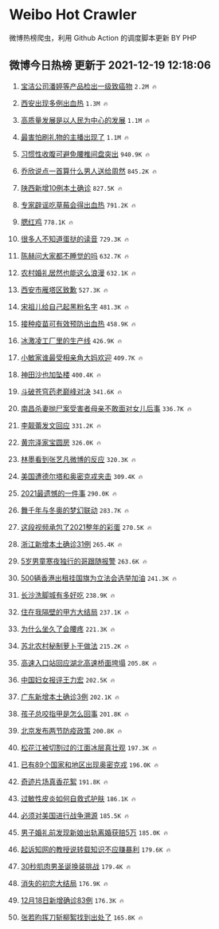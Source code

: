 # Weibo Hot Crawler 



微博热榜爬虫，利用 Github Action 的调度脚本更新 BY PHP 


## 微博今日热榜 更新于 2021-12-19 12:18:06 
1. [宝洁公司潘婷等产品检出一级致癌物](https://s.weibo.com/weibo?q=%23%E5%AE%9D%E6%B4%81%E5%85%AC%E5%8F%B8%E6%BD%98%E5%A9%B7%E7%AD%89%E4%BA%A7%E5%93%81%E6%A3%80%E5%87%BA%E4%B8%80%E7%BA%A7%E8%87%B4%E7%99%8C%E7%89%A9%23&Refer=top) `2.2M 🔥` 

1. [西安出现多例出血热](https://s.weibo.com/weibo?q=%23%E8%A5%BF%E5%AE%89%E5%87%BA%E7%8E%B0%E5%A4%9A%E4%BE%8B%E5%87%BA%E8%A1%80%E7%83%AD%23&Refer=top) `1.3M 🔥` 

1. [高质量发展是以人民为中心的发展](https://s.weibo.com/weibo?q=%23%E9%AB%98%E8%B4%A8%E9%87%8F%E5%8F%91%E5%B1%95%E6%98%AF%E4%BB%A5%E4%BA%BA%E6%B0%91%E4%B8%BA%E4%B8%AD%E5%BF%83%E7%9A%84%E5%8F%91%E5%B1%95%23&Refer=top) `1.1M 🔥` 

1. [最害怕刷礼物的主播出现了](https://s.weibo.com/weibo?q=%23%E6%9C%80%E5%AE%B3%E6%80%95%E5%88%B7%E7%A4%BC%E7%89%A9%E7%9A%84%E4%B8%BB%E6%92%AD%E5%87%BA%E7%8E%B0%E4%BA%86%23&Refer=top) `1.1M 🔥` 

1. [习惯性收腹可避免腰椎间盘突出](https://s.weibo.com/weibo?q=%23%E4%B9%A0%E6%83%AF%E6%80%A7%E6%94%B6%E8%85%B9%E5%8F%AF%E9%81%BF%E5%85%8D%E8%85%B0%E6%A4%8E%E9%97%B4%E7%9B%98%E7%AA%81%E5%87%BA%23&Refer=top) `940.9K 🔥` 

1. [乔欣说点一首算什么男人送给周然](https://s.weibo.com/weibo?q=%23%E4%B9%94%E6%AC%A3%E8%AF%B4%E7%82%B9%E4%B8%80%E9%A6%96%E7%AE%97%E4%BB%80%E4%B9%88%E7%94%B7%E4%BA%BA%E9%80%81%E7%BB%99%E5%91%A8%E7%84%B6%23&Refer=top) `845.2K 🔥` 

1. [陕西新增10例本土确诊](https://s.weibo.com/weibo?q=%23%E9%99%95%E8%A5%BF%E6%96%B0%E5%A2%9E10%E4%BE%8B%E6%9C%AC%E5%9C%9F%E7%A1%AE%E8%AF%8A%23&Refer=top) `827.5K 🔥` 

1. [专家辟谣吃草莓会得出血热](https://s.weibo.com/weibo?q=%23%E4%B8%93%E5%AE%B6%E8%BE%9F%E8%B0%A3%E5%90%83%E8%8D%89%E8%8E%93%E4%BC%9A%E5%BE%97%E5%87%BA%E8%A1%80%E7%83%AD%23&Refer=top) `791.2K 🔥` 

1. [腮红鸡](https://s.weibo.com/weibo?q=%E8%85%AE%E7%BA%A2%E9%B8%A1&Refer=top) `778.1K 🔥` 

1. [很多人不知道蛋挞的读音](https://s.weibo.com/weibo?q=%23%E5%BE%88%E5%A4%9A%E4%BA%BA%E4%B8%8D%E7%9F%A5%E9%81%93%E8%9B%8B%E6%8C%9E%E7%9A%84%E8%AF%BB%E9%9F%B3%23&Refer=top) `729.3K 🔥` 

1. [陈赫问大家都不睡觉的吗](https://s.weibo.com/weibo?q=%23%E9%99%88%E8%B5%AB%E9%97%AE%E5%A4%A7%E5%AE%B6%E9%83%BD%E4%B8%8D%E7%9D%A1%E8%A7%89%E7%9A%84%E5%90%97%23&Refer=top) `632.7K 🔥` 

1. [农村婚礼居然也能这么浪漫](https://s.weibo.com/weibo?q=%23%E5%86%9C%E6%9D%91%E5%A9%9A%E7%A4%BC%E5%B1%85%E7%84%B6%E4%B9%9F%E8%83%BD%E8%BF%99%E4%B9%88%E6%B5%AA%E6%BC%AB%23&Refer=top) `632.1K 🔥` 

1. [西安市雁塔区致歉](https://s.weibo.com/weibo?q=%23%E8%A5%BF%E5%AE%89%E5%B8%82%E9%9B%81%E5%A1%94%E5%8C%BA%E8%87%B4%E6%AD%89%23&Refer=top) `527.3K 🔥` 

1. [宋祖儿给自己起黑粉名字](https://s.weibo.com/weibo?q=%23%E5%AE%8B%E7%A5%96%E5%84%BF%E7%BB%99%E8%87%AA%E5%B7%B1%E8%B5%B7%E9%BB%91%E7%B2%89%E5%90%8D%E5%AD%97%23&Refer=top) `481.3K 🔥` 

1. [接种疫苗可有效预防出血热](https://s.weibo.com/weibo?q=%23%E6%8E%A5%E7%A7%8D%E7%96%AB%E8%8B%97%E5%8F%AF%E6%9C%89%E6%95%88%E9%A2%84%E9%98%B2%E5%87%BA%E8%A1%80%E7%83%AD%23&Refer=top) `458.9K 🔥` 

1. [冰激凌工厂里的生产线](https://s.weibo.com/weibo?q=%E5%86%B0%E6%BF%80%E5%87%8C%E5%B7%A5%E5%8E%82%E9%87%8C%E7%9A%84%E7%94%9F%E4%BA%A7%E7%BA%BF&Refer=top) `426.9K 🔥` 

1. [小敏家谁最受相亲角大妈欢迎](https://s.weibo.com/weibo?q=%23%E5%B0%8F%E6%95%8F%E5%AE%B6%E8%B0%81%E6%9C%80%E5%8F%97%E7%9B%B8%E4%BA%B2%E8%A7%92%E5%A4%A7%E5%A6%88%E6%AC%A2%E8%BF%8E%23&Refer=top) `409.7K 🔥` 

1. [神田沙也加坠楼](https://s.weibo.com/weibo?q=%23%E7%A5%9E%E7%94%B0%E6%B2%99%E4%B9%9F%E5%8A%A0%E5%9D%A0%E6%A5%BC%23&Refer=top) `400.4K 🔥` 

1. [斗破苍穹药老巅峰对决](https://s.weibo.com/weibo?q=%23%E6%96%97%E7%A0%B4%E8%8B%8D%E7%A9%B9%E8%8D%AF%E8%80%81%E5%B7%85%E5%B3%B0%E5%AF%B9%E5%86%B3%23&Refer=top) `341.6K 🔥` 

1. [南昌杀妻抛尸案受害者母亲不敢面对女儿后事](https://s.weibo.com/weibo?q=%23%E5%8D%97%E6%98%8C%E6%9D%80%E5%A6%BB%E6%8A%9B%E5%B0%B8%E6%A1%88%E5%8F%97%E5%AE%B3%E8%80%85%E6%AF%8D%E4%BA%B2%E4%B8%8D%E6%95%A2%E9%9D%A2%E5%AF%B9%E5%A5%B3%E5%84%BF%E5%90%8E%E4%BA%8B%23&Refer=top) `336.7K 🔥` 

1. [李靓蕾发文回应](https://s.weibo.com/weibo?q=%23%E6%9D%8E%E9%9D%93%E8%95%BE%E5%8F%91%E6%96%87%E5%9B%9E%E5%BA%94%23&Refer=top) `331.2K 🔥` 

1. [黄宗泽家宝圆房](https://s.weibo.com/weibo?q=%23%E9%BB%84%E5%AE%97%E6%B3%BD%E5%AE%B6%E5%AE%9D%E5%9C%86%E6%88%BF%23&Refer=top) `326.0K 🔥` 

1. [林墨看到张艺凡微博的反应](https://s.weibo.com/weibo?q=%23%E6%9E%97%E5%A2%A8%E7%9C%8B%E5%88%B0%E5%BC%A0%E8%89%BA%E5%87%A1%E5%BE%AE%E5%8D%9A%E7%9A%84%E5%8F%8D%E5%BA%94%23&Refer=top) `320.3K 🔥` 

1. [美国遭德尔塔和奥密克戎夹击](https://s.weibo.com/weibo?q=%23%E7%BE%8E%E5%9B%BD%E9%81%AD%E5%BE%B7%E5%B0%94%E5%A1%94%E5%92%8C%E5%A5%A5%E5%AF%86%E5%85%8B%E6%88%8E%E5%A4%B9%E5%87%BB%23&Refer=top) `309.4K 🔥` 

1. [2021最遗憾的一件事](https://s.weibo.com/weibo?q=2021%E6%9C%80%E9%81%97%E6%86%BE%E7%9A%84%E4%B8%80%E4%BB%B6%E4%BA%8B&Refer=top) `290.0K 🔥` 

1. [舞千年与冬奥的梦幻联动](https://s.weibo.com/weibo?q=%23%E8%88%9E%E5%8D%83%E5%B9%B4%E4%B8%8E%E5%86%AC%E5%A5%A5%E7%9A%84%E6%A2%A6%E5%B9%BB%E8%81%94%E5%8A%A8%23&Refer=top) `283.7K 🔥` 

1. [这段视频承包了2021整年的彩蛋](https://s.weibo.com/weibo?q=%23%E8%BF%99%E6%AE%B5%E8%A7%86%E9%A2%91%E6%89%BF%E5%8C%85%E4%BA%862021%E6%95%B4%E5%B9%B4%E7%9A%84%E5%BD%A9%E8%9B%8B%23&Refer=top) `270.5K 🔥` 

1. [浙江新增本土确诊31例](https://s.weibo.com/weibo?q=%23%E6%B5%99%E6%B1%9F%E6%96%B0%E5%A2%9E%E6%9C%AC%E5%9C%9F%E7%A1%AE%E8%AF%8A31%E4%BE%8B%23&Refer=top) `265.4K 🔥` 

1. [5岁男童寒夜独行的哥跟随报警](https://s.weibo.com/weibo?q=%235%E5%B2%81%E7%94%B7%E7%AB%A5%E5%AF%92%E5%A4%9C%E7%8B%AC%E8%A1%8C%E7%9A%84%E5%93%A5%E8%B7%9F%E9%9A%8F%E6%8A%A5%E8%AD%A6%23&Refer=top) `263.6K 🔥` 

1. [500辆香港出租挂国旗为立法会选举加油](https://s.weibo.com/weibo?q=%23500%E8%BE%86%E9%A6%99%E6%B8%AF%E5%87%BA%E7%A7%9F%E6%8C%82%E5%9B%BD%E6%97%97%E4%B8%BA%E7%AB%8B%E6%B3%95%E4%BC%9A%E9%80%89%E4%B8%BE%E5%8A%A0%E6%B2%B9%23&Refer=top) `241.3K 🔥` 

1. [长沙洗脚城有多好吃](https://s.weibo.com/weibo?q=%23%E9%95%BF%E6%B2%99%E6%B4%97%E8%84%9A%E5%9F%8E%E6%9C%89%E5%A4%9A%E5%A5%BD%E5%90%83%23&Refer=top) `238.9K 🔥` 

1. [住在我隔壁的甲方大结局](https://s.weibo.com/weibo?q=%23%E4%BD%8F%E5%9C%A8%E6%88%91%E9%9A%94%E5%A3%81%E7%9A%84%E7%94%B2%E6%96%B9%E5%A4%A7%E7%BB%93%E5%B1%80%23&Refer=top) `237.1K 🔥` 

1. [为什么坐久了会腰疼](https://s.weibo.com/weibo?q=%23%E4%B8%BA%E4%BB%80%E4%B9%88%E5%9D%90%E4%B9%85%E4%BA%86%E4%BC%9A%E8%85%B0%E7%96%BC%23&Refer=top) `221.3K 🔥` 

1. [苏北农村秘制萝卜干做法](https://s.weibo.com/weibo?q=%E8%8B%8F%E5%8C%97%E5%86%9C%E6%9D%91%E7%A7%98%E5%88%B6%E8%90%9D%E5%8D%9C%E5%B9%B2%E5%81%9A%E6%B3%95&Refer=top) `215.2K 🔥` 

1. [高速入口站回应湖北高速桥面垮塌](https://s.weibo.com/weibo?q=%23%E9%AB%98%E9%80%9F%E5%85%A5%E5%8F%A3%E7%AB%99%E5%9B%9E%E5%BA%94%E6%B9%96%E5%8C%97%E9%AB%98%E9%80%9F%E6%A1%A5%E9%9D%A2%E5%9E%AE%E5%A1%8C%23&Refer=top) `205.8K 🔥` 

1. [中国妇女报评王力宏](https://s.weibo.com/weibo?q=%23%E4%B8%AD%E5%9B%BD%E5%A6%87%E5%A5%B3%E6%8A%A5%E8%AF%84%E7%8E%8B%E5%8A%9B%E5%AE%8F%23&Refer=top) `202.5K 🔥` 

1. [广东新增本土确诊3例](https://s.weibo.com/weibo?q=%23%E5%B9%BF%E4%B8%9C%E6%96%B0%E5%A2%9E%E6%9C%AC%E5%9C%9F%E7%A1%AE%E8%AF%8A3%E4%BE%8B%23&Refer=top) `202.1K 🔥` 

1. [孩子总咬指甲是怎么回事](https://s.weibo.com/weibo?q=%23%E5%AD%A9%E5%AD%90%E6%80%BB%E5%92%AC%E6%8C%87%E7%94%B2%E6%98%AF%E6%80%8E%E4%B9%88%E5%9B%9E%E4%BA%8B%23&Refer=top) `201.8K 🔥` 

1. [北京发布两节防疫政策](https://s.weibo.com/weibo?q=%23%E5%8C%97%E4%BA%AC%E5%8F%91%E5%B8%83%E4%B8%A4%E8%8A%82%E9%98%B2%E7%96%AB%E6%94%BF%E7%AD%96%23&Refer=top) `200.8K 🔥` 

1. [松花江被切割过的江面冰层真壮观](https://s.weibo.com/weibo?q=%23%E6%9D%BE%E8%8A%B1%E6%B1%9F%E8%A2%AB%E5%88%87%E5%89%B2%E8%BF%87%E7%9A%84%E6%B1%9F%E9%9D%A2%E5%86%B0%E5%B1%82%E7%9C%9F%E5%A3%AE%E8%A7%82%23&Refer=top) `197.3K 🔥` 

1. [已有89个国家和地区出现奥密克戎](https://s.weibo.com/weibo?q=%23%E5%B7%B2%E6%9C%8989%E4%B8%AA%E5%9B%BD%E5%AE%B6%E5%92%8C%E5%9C%B0%E5%8C%BA%E5%87%BA%E7%8E%B0%E5%A5%A5%E5%AF%86%E5%85%8B%E6%88%8E%23&Refer=top) `196.0K 🔥` 

1. [奇迹片场真香花絮](https://s.weibo.com/weibo?q=%23%E5%A5%87%E8%BF%B9%E7%89%87%E5%9C%BA%E7%9C%9F%E9%A6%99%E8%8A%B1%E7%B5%AE%23&Refer=top) `191.8K 🔥` 

1. [过敏性皮炎如何自救式护肤](https://s.weibo.com/weibo?q=%E8%BF%87%E6%95%8F%E6%80%A7%E7%9A%AE%E7%82%8E%E5%A6%82%E4%BD%95%E8%87%AA%E6%95%91%E5%BC%8F%E6%8A%A4%E8%82%A4&Refer=top) `186.1K 🔥` 

1. [必须对美国进行战争溯源](https://s.weibo.com/weibo?q=%23%E5%BF%85%E9%A1%BB%E5%AF%B9%E7%BE%8E%E5%9B%BD%E8%BF%9B%E8%A1%8C%E6%88%98%E4%BA%89%E6%BA%AF%E6%BA%90%23&Refer=top) `185.5K 🔥` 

1. [男子婚礼前发现新娘出轨离婚获赔5万](https://s.weibo.com/weibo?q=%23%E7%94%B7%E5%AD%90%E5%A9%9A%E7%A4%BC%E5%89%8D%E5%8F%91%E7%8E%B0%E6%96%B0%E5%A8%98%E5%87%BA%E8%BD%A8%E7%A6%BB%E5%A9%9A%E8%8E%B7%E8%B5%945%E4%B8%87%23&Refer=top) `185.0K 🔥` 

1. [起诉知网的教授说转载知识不应赚暴利](https://s.weibo.com/weibo?q=%23%E8%B5%B7%E8%AF%89%E7%9F%A5%E7%BD%91%E7%9A%84%E6%95%99%E6%8E%88%E8%AF%B4%E8%BD%AC%E8%BD%BD%E7%9F%A5%E8%AF%86%E4%B8%8D%E5%BA%94%E8%B5%9A%E6%9A%B4%E5%88%A9%23&Refer=top) `179.6K 🔥` 

1. [30秒肌肉男圣诞换装挑战](https://s.weibo.com/weibo?q=30%E7%A7%92%E8%82%8C%E8%82%89%E7%94%B7%E5%9C%A3%E8%AF%9E%E6%8D%A2%E8%A3%85%E6%8C%91%E6%88%98&Refer=top) `179.4K 🔥` 

1. [消失的初恋大结局](https://s.weibo.com/weibo?q=%23%E6%B6%88%E5%A4%B1%E7%9A%84%E5%88%9D%E6%81%8B%E5%A4%A7%E7%BB%93%E5%B1%80%23&Refer=top) `176.9K 🔥` 

1. [12月18日新增确诊83例](https://s.weibo.com/weibo?q=%2312%E6%9C%8818%E6%97%A5%E6%96%B0%E5%A2%9E%E7%A1%AE%E8%AF%8A83%E4%BE%8B%23&Refer=top) `176.3K 🔥` 

1. [张若昀挥刀斩柳絮找到出处了](https://s.weibo.com/weibo?q=%23%E5%BC%A0%E8%8B%A5%E6%98%80%E6%8C%A5%E5%88%80%E6%96%A9%E6%9F%B3%E7%B5%AE%E6%89%BE%E5%88%B0%E5%87%BA%E5%A4%84%E4%BA%86%23&Refer=top) `165.8K 🔥` 


